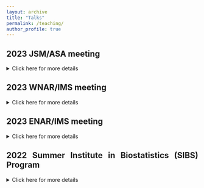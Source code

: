 ```yaml
---
layout: archive
title: "Talks"
permalink: /teaching/
author_profile: true
---
```


<style>
body {
text-align: justify}
</style>

## 2023 JSM/ASA meeting
<details>
<summary>Click here for more details</summary>
<br>
Please find my slides [here](https://soumikp.github.io/files/2023_jsm_soumikp.pdf)!
</details>


## 2023 WNAR/IMS meeting
<details>
<summary>Click here for more details</summary>
<br>
Please find my slides [here](https://soumikp.github.io/files/2023_wnar_soumikp.pdf)!
</details>

## 2023 ENAR/IMS meeting
<details>
<summary>Click here for more details</summary>
<br>
Please find my poster [here](https://soumikp.github.io/files/2023_enar_soumikp.pdf)!
</details>


## 2022 Summer Institute in Biostatistics (SIBS) Program

<details>
<summary>Click here for more details</summary>
<br>
In the summer of 2022, I taught a wonderful cohort of undergraduate trainees at the [Big Data Summer Institute](https://sph.umich.edu/bdsi/), a SIBS program that is hosted by the University of Michigan School of Public Health. All coursework takes place at the school, on the University of Michigan campus in Ann Arbor, Michigan. 

I taught two introductory courses, on linear regression and probability theory. You can find the relevant resources linked below. 

1. Introduction to linear regression: <a href="https://rpubs.com/soumikp/bdsi2022LinRegSlides">slides</a> and <a href="https://rpubs.com/soumikp/bdsi2022LinRegHandout">handouts</a>.

2. Introduction to probability theory: <a href="https://rpubs.com/soumikp/bdsi2022ProbSlides">slides</a> and <a href="https://rpubs.com/soumikp/bdsi2022ProbHandout">handouts</a>.

This Summer Institute in Biostatistics (SIBS) program is sponsored by the National Heart, Lung, and Blood Institute (NHLBI), grant R25HL147207, with the intent to introduce undergrad students to the field of biostatistics. Courses will include data collected in studies of heart, lung, blood, and sleep disorders. To learn more about our sister programs, please visit the NHLBI SIBS program website.    
</details>
